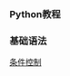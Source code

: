 ### Python教程

### 基础语法

[条件控制]([https://github.com/riverlj/PythonTutorial/tree/master/%E6%9D%A1%E4%BB%B6%E6%8E%A7%E5%88%B6](https://github.com/riverlj/PythonTutorial/tree/master/条件控制))



